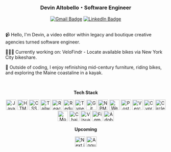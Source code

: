 <div id="header" align="center">

### Devin Altobello・Software Engineer

<div id="badges"></div>
	<a href="mailto:dl.altobello@gmail.com">
	  <img src="https://img.shields.io/badge/Gmail-26444c?style=for-the-badge&logo=gmail&logoColor=white" alt="Gmail Badge"/></a>
	<a href="https://www.linkedin.com/in/devin-altobello/">
	   <img src="https://img.shields.io/badge/LinkedIn-256685?style=for-the-badge&logo=linkedin&logoColor=white" alt="LinkedIn Badge"/></a>
</div>

<br>





📹 Hello, I'm Devin, a video editor within legacy and boutique creative agencies turned software engineer. 

👨🏻‍💻 Currently working on: VeloFindr - Locate available bikes via New York City bikeshare.

🌲 Outside of coding, I enjoy refinishing mid-century furniture, riding bikes, and exploring the Maine coastaline in a kayak.

<br>

<div id="footer" align="center">

<b>Tech Stack</b>

<p>
  
<img title="JavaScript" width="32px" src="https://cdn.jsdelivr.net/gh/devicons/devicon/icons/javascript/javascript-original.svg" alt="JavaScript" />
<img title="HTML" width="32px" src="https://cdn.jsdelivr.net/gh/devicons/devicon/icons/html5/html5-original.svg" alt="HTML" />
<img title="CSS" width="32px" src="https://cdn.jsdelivr.net/gh/devicons/devicon/icons/css3/css3-original.svg" alt="CSS" />
<img title="TailwindCSS" height="32" width="32" src="https://cdn.simpleicons.org/tailwindcss" alt="TailwindCSS"/>
<img title="React" width="32px" src="https://cdn.jsdelivr.net/gh/devicons/devicon/icons/react/react-original.svg" alt="React" />
<img title="Redux" width="32px" src="https://cdn.jsdelivr.net/gh/devicons/devicon/icons/redux/redux-original.svg" alt="Redux" />
<img title="TypeScript" width="32px" src="https://cdn.jsdelivr.net/gh/devicons/devicon/icons/typescript/typescript-original.svg" alt="TypeScript" />

<img title="Git" width="32px" src="https://cdn.jsdelivr.net/gh/devicons/devicon/icons/git/git-original.svg" alt="Git" />
<img title="NPM" width="32px" src="https://cdn.jsdelivr.net/gh/devicons/devicon/icons/npm/npm-original-wordmark.svg" alt="NPM" />
<img title="Webpack" width="32px" src="https://cdn.jsdelivr.net/gh/devicons/devicon/icons/webpack/webpack-original.svg" alt="Webpack" />
<img title="Postman" height="32" width="32" src="https://cdn.simpleicons.org/postman" alt="Postman"/>
<img title="Vercel" height="32" width="32" src="https://cdn.simpleicons.org/vercel/gray" alt="Vercel"/>
<img title="Cypress" height="32" width="32" src="https://cdn.simpleicons.org/cypress" alt="Cypress"/>
<img title="CircleCI" height="32" width="32" src="https://cdn.simpleicons.org/circleci" alt="CircleCI"/>
<img title="Mocha" width="32px" src="https://cdn.jsdelivr.net/gh/devicons/devicon/icons/mocha/mocha-plain.svg" alt="Mocha" />
<img title="Chai" height="32" width="32" src="https://cdn.simpleicons.org/chai" alt="Chai"/>
<img title="Visual Studio Code" width="32px" src="https://cdn.jsdelivr.net/gh/devicons/devicon/icons/vscode/vscode-original.svg" alt="Visual Studio Code" />
<img title="Figma" width="32px" src="https://cdn.jsdelivr.net/gh/devicons/devicon/icons/figma/figma-original.svg" alt="Figma" />
<img title="Adobe Photoshop" width="32px" src="https://cdn.jsdelivr.net/gh/devicons/devicon/icons/photoshop/photoshop-plain.svg" alt="Adobe Photoshop" />

</p>

<b>Upcoming</b>
<p>
<img title="Next.js" width="32px" src="https://imgur.com/oWrXoIa.png" alt="Next.js" />
<img title="Angular" height="32" width="32" src="https://cdn.simpleicons.org/angular/red" alt="Angular"/>
</p>
</div>
